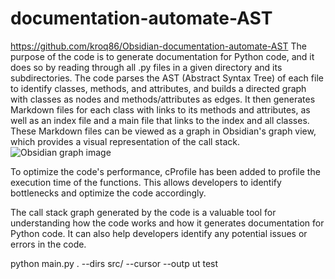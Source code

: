 # documentation-automate-AST
https://github.com/kroq86/Obsidian-documentation-automate-AST
The purpose of the code is to generate documentation for Python code, and it does so by reading through all .py files in a given directory and its subdirectories. The code parses the AST (Abstract Syntax Tree) of each file to identify classes, methods, and attributes, and builds a directed graph with classes as nodes and methods/attributes as edges. It then generates Markdown files for each class with links to its methods and attributes, as well as an index file and a main file that links to the index and all classes. These Markdown files can be viewed as a graph in Obsidian's graph view, which provides a visual representation of the call stack.
![Obsidian graph image](https://github.com/kroq86/documentation-automate-AST/blob/main/image.png)

To optimize the code's performance, cProfile has been added to profile the execution time of the functions. This allows developers to identify bottlenecks and optimize the code accordingly. 

The call stack graph generated by the code is a valuable tool for understanding how the code works and how it generates documentation for Python code. It can also help developers identify any potential issues or errors in the code.

python main.py . --dirs src/ --cursor --outp
ut test
